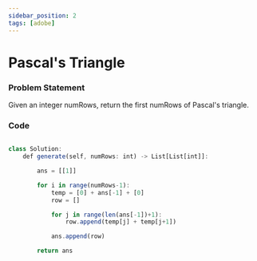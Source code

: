 ```yaml
---
sidebar_position: 2
tags: [adobe]
---
```


# Pascal's Triangle

### Problem Statement

Given an integer numRows, return the first numRows of Pascal's triangle.

### Code

```jsx title="Python Code"

class Solution:
    def generate(self, numRows: int) -> List[List[int]]:

        ans = [[1]]

        for i in range(numRows-1):
            temp = [0] + ans[-1] + [0]
            row = []

            for j in range(len(ans[-1])+1):
                row.append(temp[j] + temp[j+1])

            ans.append(row)

        return ans
```
